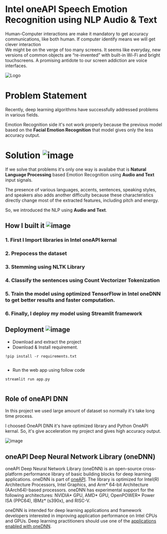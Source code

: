 
# Intel oneAPI Speech Emotion Recognition using NLP Audio & Text

Human-Computer interactions are make it mandatory to get accuracy communications, like both human. If computer identify means we will get clever interaction  
We might be on the verge of too many screens. It seems like everyday, new versions of common objects are “re-invented” with built-in Wi-Fi and bright touchscreens. A promising antidote to our screen addiction are voice interfaces.


![Logo](https://image.khaleejtimes.com/?uuid=d09b8b16-f2ac-4e9c-be46-5d8109a86d73&function=cropresize&type=preview&source=false&q=75&crop_w=0.99999&crop_h=0.87209&x=0&y=0&width=1200&height=675)


# Problem Statement
Recently, deep learning algorithms have successfully addressed problems in various fields.

Emotion Recognition side it's not work properly because the previous model based on the **Facial Emotion Recognition** that model gives only the less accuracy output. 

# Solution ![image](https://cdn-icons-png.flaticon.com/128/1087/1087840.png) 
If we solve that problems it's only one way is availabe that is **Natural Language Processing** based Emotion Recognition using **Audio and Text** input signals.

The presence of various languages, accents, sentences, speaking styles, and speakers also adds another difficulty because these characteristics directly change most of the extracted features, including pitch and energy.

So, we introduced the NLP using **Audio and Text**.
## How I built it ![image](https://cdn-icons-png.flaticon.com/128/4946/4946348.png)

### 1. First I Import libraries in Intel oneAPI kernal

### 2. Prepocess the  dataset

### 3. Stemming using **NLTK Library**

### 4. Classify the sentences using **Count Vectorizer Tokenization**

### 5. Train the model using optimized TensorFlow in Intel oneDNN to get better results and faster computation.

### 6. Finally, I deploy my model using Streamlit framework


## Deployment ![image](https://user-images.githubusercontent.com/72274851/218502434-f6e66043-0db0-4f85-b7f4-f33b2d33df1f.png)

- Download and extract the project
- Download & Install requirement.

```
!pip install -r requirements.txt
  
```
- Run the web app using follow code
```
streamlit run app.py
  
```

## Role of oneAPI DNN
In this project we used large amount of dataset so normally it's take long time process.

I choosed OneAPI DNN it's have optimized library and Python OneAPI kernal. So, it's give acceleration my project and gives high accuracy output. 

![image](https://openbenchmarking.org/logos/pts_onednn.png)
## oneAPI Deep Neural Network Library (oneDNN)
oneAPI Deep Neural Network Library (oneDNN) is an open-source cross-platform
performance library of basic building blocks for deep learning applications.
oneDNN is part of [oneAPI](https://oneapi.io).
The library is optimized for Intel(R) Architecture Processors, Intel Graphics,
and Arm\* 64-bit Architecture (AArch64)-based processors. oneDNN has
experimental support for the following architectures: NVIDIA\* GPU,
AMD\* GPU, OpenPOWER\* Power ISA (PPC64), IBMz\* (s390x), and RISC-V.

oneDNN is intended for deep learning applications and framework
developers interested in improving application performance
on Intel CPUs and GPUs. Deep learning practitioners should use one of the
[applications enabled with oneDNN](#applications-enabled-with-onednn).

